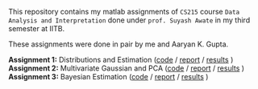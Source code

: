 This repository contains my matlab assignments of `CS215` course `Data Analysis and Interpretation` done under `prof. Suyash Awate` in my third semester at IITB.

These assignments were done in pair by me and Aaryan K. Gupta.

**Assignment 1:** Distributions and Estimation ([code](./assignment1/code) / [report](./assignment1/report) / [results](./assignment1/results) )
**Assignment 2:** Multivariate Gaussian and PCA ([code](./assignment2/code) / [report](./assignment2/report) / [results](./assignment2/results) )
**Assignment 3:** Bayesian Estimation ([code](./assignment3/code) / [report](./assignment3/report) / [results](./assignment3/results) )
